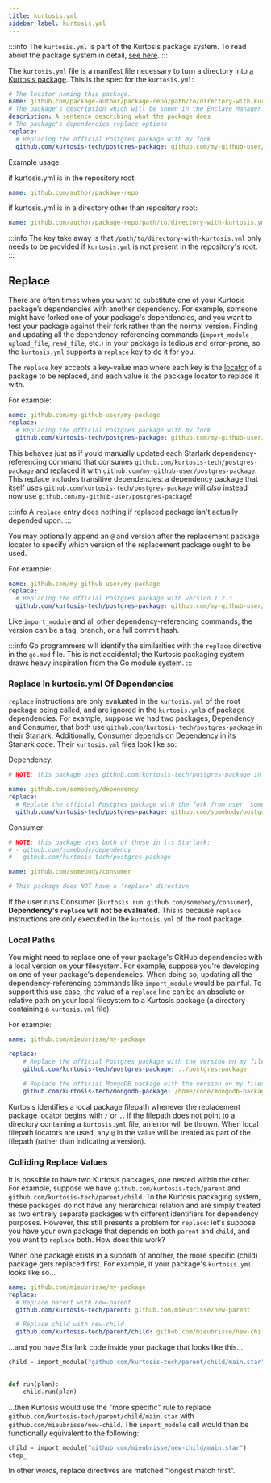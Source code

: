 ```yaml
---
title: kurtosis.yml
sidebar_label: kurtosis.yml
---
```


:::info
The `kurtosis.yml` is part of the Kurtosis package system. To read about the package system in detail, [see here][how-do-kurtosis-imports-work-explanation].
:::

The `kurtosis.yml` file is a manifest file necessary to turn a directory into [a Kurtosis package][package]. This is the spec for the `kurtosis.yml`:

<!-- TODO UPDATE THIS WHEN DEPENDENCIES GO HERE -->

```yaml
# The locator naming this package.
name: github.com/package-author/package-repo/path/to/directory-with-kurtosis.yml
# The package's description which will be shown in the Enclave Manager on the UI.
description: A sentence describing what the package does
# The package's dependencies replace options
replace:
  # Replacing the official Postgres package with my fork
  github.com/kurtosis-tech/postgres-package: github.com/my-github-user/postgres-package
```

Example usage:

if kurtosis.yml is in the repository root:
```yaml
name: github.com/author/package-repo
```

if kurtosis.yml is in a directory other than repository root:
```yaml
name: github.com/author/package-repo/path/to/directory-with-kurtosis.yml
```

:::info
The key take away is that `/path/to/directory-with-kurtosis.yml` only needs to be provided if `kurtosis.yml` is not present in the repository's root.
:::

Replace
-------
There are often times when you want to substitute one of your Kurtosis package’s dependencies with another dependency. For example, someone might have forked one of your package's dependencies, and you want to test your package against their fork rather than the normal version. Finding and updating all the dependency-referencing commands (`import_module` , `upload_file`, `read_file`, etc.) in your package is tedious and error-prone, so the `kurtosis.yml` supports a `replace` key to do it for you.

The `replace` key accepts a key-value map where each key is the [locator][locators] of a package to be replaced, and each value is the package locator to replace it with.

For example:

```yaml
name: github.com/my-github-user/my-package
replace:
  # Replacing the official Postgres package with my fork
  github.com/kurtosis-tech/postgres-package: github.com/my-github-user/postgres-package
```

This behaves just as if you’d manually updated each Starlark dependency-referencing command that consumes `github.com/kurtosis-tech/postgres-package` and replaced it with `github.com/my-github-user/postgres-package`. This replace includes transitive dependencies: a dependency package that itself uses `github.com/kurtosis-tech/postgres-package` will _also_ instead now use `github.com/my-github-user/postgres-package`!

:::info
A `replace` entry does nothing if replaced package isn't actually depended upon.
:::

You may optionally append an `@` and version after the replacement package locator to specify which version of the replacement package ought to be used.

For example:

```yaml
name: github.com/my-github-user/my-package
replace:
  # Replacing the official Postgres package with version 1.2.3
  github.com/kurtosis-tech/postgres-package: github.com/my-github-user/postgres-package@1.2.3
```

Like `import_module` and all other dependency-referencing commands, the version can be a tag, branch, or a full commit hash.

:::info
Go programmers will identify the similarities with the `replace` directive in the `go.mod` file. This is not accidental; the Kurtosis packaging system draws heavy inspiration from the Go module system.
:::

### Replace In kurtosis.yml Of Dependencies
`replace` instructions are only evaluated in the `kurtosis.yml` of the root package being called, and are ignored in the `kurtosis.yml`s of package dependencies.
For example, suppose we had two packages, Dependency and Consumer, that both use `github.com/kurtosis-tech/postgres-package` in their Starlark.
Additionally, Consumer depends on Dependency in its Starlark code.
Their `kurtosis.yml` files look like so:

Dependency:

```yaml
# NOTE: this package uses github.com/kurtosis-tech/postgres-package in its Starlark

name: github.com/somebody/dependency
replace:
  # Replace the official Postgres package with the fork from user 'someboday'
  github.com/kurtosis-tech/postgres-package: github.com/somebody/postgres-package
```

Consumer:

```yaml
# NOTE: this package uses both of these in its Starlark:
# - github.com/somebody/dependency
# - github.com/kurtosis-tech/postgres-package

name: github.com/somebody/consumer

# This package does NOT have a 'replace' directive
```

If the user runs Consumer (`kurtosis run github.com/somebody/consumer`), **Dependency's `replace` will not be evaluated**. This is because `replace` instructions are only executed in the `kurtosis.yml` of the root package.

### Local Paths
You might need to replace one of your package's GitHub dependencies with a local version on your filesystem. For example, suppose you're developing on one of your package's dependencies. When doing so, updating all the dependency-referencing commands like `import_module` would be painful. To support this use case, the value of a `replace` line can be an absolute or relative path on your local filesystem to a Kurtosis package (a directory containing a `kurtosis.yml` file).

For example:

```yaml
name: github.com/mieubrisse/my-package

replace:
    # Replace the official Postgres package with the version on my filesystem (relative import)
    github.com/kurtosis-tech/postgres-package: ../postgres-package

    # Replace the official MongoDB package with the version on my filesystem (absolute import)
    github.com/kurtosis-tech/mongodb-package: /home/code/mongodb-package
```

Kurtosis identifies a local package filepath whenever the replacement package locator begins with `/` or `.`. If the filepath does not point to a directory containing a `kurtosis.yml` file, an error will be thrown. When local filepath locators are used, any `@` in the value will be treated as part of the filepath (rather than indicating a version).

### Colliding Replace Values
It is possible to have two Kurtosis packages, one nested within the other.
For example, suppose we have `github.com/kurtosis-tech/parent` and `github.com/kurtosis-tech/parent/child`.
To the Kurtosis packaging system, these packages do not have any hierarchical relation and are simply treated as two entirely separate packages with different identifiers for dependency purposes.
However, this still presents a problem for `replace`: let's suppose you have your own package that depends on both `parent` and `child`, and you want to `replace` both.
How does this work?

When one package exists in a subpath of another, the more specific (child) package gets replaced first. For example, if your package's `kurtosis.yml` looks like so...

```yaml
name: github.com/mieubrisse/my-package
replace:
  # Replace parent with new-parent
  github.com/kurtosis-tech/parent: github.com/mieubrisse/new-parent

  # Replace child with new-child
  github.com/kurtosis-tech/parent/child: github.com/mieubrisse/new-child
```

...and you have Starlark code inside your package that looks like this...

```python
child = import_module("github.com/kurtosis-tech/parent/child/main.star")

 
def run(plan):
    child.run(plan)
```

...then Kurtosis would use the "more specific" rule to replace `github.com/kurtosis-tech/parent/child/main.star` with `github.com/mieubrisse/new-child`.
The `import_module` call would then be functionally equivalent to the following:

```python
child = import_module("github.com/mieubrisse/new-child/main.star")
step_
```

In other words, replace directives are matched “longest match first”.

<!----------------------- ONLY LINKS BELOW HERE ----------------------------->
[package]: ./packages.md
[how-do-kurtosis-imports-work-explanation]: ../advanced-concepts/how-do-kurtosis-imports-work.md
[locators]: ./locators.md